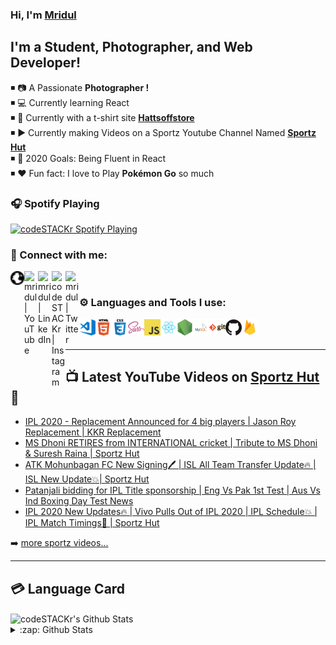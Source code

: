 ### Hi, I'm [Mridul][website]

## I'm a Student, Photographer, and Web Developer!

◾ 📷 A Passionate **Photographer !**
<br/>
◾ 💻 Currently learning React 
<br/>
◾ 👕 Currently with a t-shirt site **[Hattsoffstore][hattsoff]**
<br/>
◾ ▶  Currently making Videos on a Sportz Youtube Channel Named **[Sportz Hut][sportzhut]**
<br/>
◾ 🥅 2020 Goals: Being Fluent in React
<br/>
◾ ❤ Fun fact: I love to Play **Pokémon Go** so much
<br/>

### 🎧 Spotify Playing 
[<img src="https://novatorem-git-master.mridul28.vercel.app/api/spotify-playing" alt="codeSTACKr Spotify Playing" width="350" />][myprofile]

### 🧧 Connect with me:

[<img align="left" alt="mridul.com" width="22px" src="https://raw.githubusercontent.com/iconic/open-iconic/master/svg/globe.svg" />][website]
[<img align="left" alt="mridul | YouTube" width="22px" src="https://cdn.jsdelivr.net/npm/simple-icons@v3/icons/youtube.svg" />][sportzhut]
[<img align="left" alt="mridul | LinkedIn" width="22px" src="https://cdn.jsdelivr.net/npm/simple-icons@v3/icons/facebook.svg" />][facebook]
[<img align="left" alt="codeSTACKr | Instagram" width="22px" src="https://cdn.jsdelivr.net/npm/simple-icons@v3/icons/instagram.svg" />][instagram]
[<img align="left" alt="mridul | Twitter" width="22px" src="https://cdn.jsdelivr.net/npm/simple-icons@v3/icons/twitter.svg" />][twitter]

<br />

### ⚙ Languages and Tools I use:

[<img align="left" alt="Visual Studio Code" width="26px" src="https://raw.githubusercontent.com/github/explore/80688e429a7d4ef2fca1e82350fe8e3517d3494d/topics/visual-studio-code/visual-studio-code.png" />][myprofile]
[<img align="left" alt="HTML5" width="26px" src="https://raw.githubusercontent.com/github/explore/80688e429a7d4ef2fca1e82350fe8e3517d3494d/topics/html/html.png" />][myprofile]
[<img align="left" alt="CSS3" width="26px" src="https://raw.githubusercontent.com/github/explore/80688e429a7d4ef2fca1e82350fe8e3517d3494d/topics/css/css.png" />][myprofile]
[<img align="left" alt="Sass" width="26px" src="https://raw.githubusercontent.com/github/explore/80688e429a7d4ef2fca1e82350fe8e3517d3494d/topics/sass/sass.png" />][myprofile]
[<img align="left" alt="JavaScript" width="26px" src="https://raw.githubusercontent.com/github/explore/80688e429a7d4ef2fca1e82350fe8e3517d3494d/topics/javascript/javascript.png" />][myprofile]
[<img align="left" alt="React" width="26px" src="https://raw.githubusercontent.com/github/explore/80688e429a7d4ef2fca1e82350fe8e3517d3494d/topics/react/react.png" />][myprofile]
[<img align="left" alt="Node.js" width="26px" src="https://raw.githubusercontent.com/github/explore/80688e429a7d4ef2fca1e82350fe8e3517d3494d/topics/nodejs/nodejs.png" />][myprofile]
[<img align="left" alt="MySQL" width="26px" src="https://raw.githubusercontent.com/github/explore/80688e429a7d4ef2fca1e82350fe8e3517d3494d/topics/mysql/mysql.png" />][myprofile]
[<img align="left" alt="Git" width="26px" src="https://raw.githubusercontent.com/github/explore/80688e429a7d4ef2fca1e82350fe8e3517d3494d/topics/git/git.png" />][myprofile]
[<img align="left" alt="GitHub" width="26px" src="https://raw.githubusercontent.com/github/explore/78df643247d429f6cc873026c0622819ad797942/topics/github/github.png" />][myprofile]
[<img align="left" alt="GitHub" width="26px" src="https://raw.githubusercontent.com/github/explore/78df643247d429f6cc873026c0622819ad797942/topics/firebase/firebase.png" />][myprofile]

<br />
<br />

---

## 📺 Latest YouTube Videos on [Sportz Hut][sportzhut] 🏏
<!-- YOUTUBE:START -->
- [IPL 2020 - Replacement Announced for 4 big players | Jason Roy Replacement | KKR Replacement](https://www.youtube.com/watch?v=7o9hJJ3CjNU)
- [MS Dhoni RETIRES from INTERNATIONAL cricket | Tribute to MS Dhoni & Suresh Raina | Sportz Hut](https://www.youtube.com/watch?v=XJrJxUb_CVc)
- [ATK Mohunbagan FC New Signing🖊️ | ISL All Team Transfer Update🔥 | ISL New  Update💥| Sportz Hut](https://www.youtube.com/watch?v=i-qlER43T1k)
- [Patanjali bidding for IPL Title sponsorship | Eng Vs Pak 1st Test | Aus Vs Ind Boxing Day Test News](https://www.youtube.com/watch?v=rRnCkmlYEm8)
- [IPL 2020 New Updates🔥 | Vivo Pulls Out of IPL 2020 | IPL Schedule💥 | IPL Match Timings🏏 | Sportz Hut](https://www.youtube.com/watch?v=g3bViPSTEhI)
<!-- YOUTUBE:END -->
➡️ [more sportz videos...][sportzhut]

---

## 💳 Language Card
<img align="center" alt="codeSTACKr's Github Stats" src="https://github-readme-stats.mridul28.vercel.app/api/top-langs/?username=mridul2820&&layout=compact" />

<br />

<details>
  <summary>:zap: Github Stats</summary>

  <img align="left" alt="codeSTACKr's Github Stats" src="https://github-readme-stats.mridul28.vercel.app/api?username=mridul2820&show_icons=true&hide_border=true&hide=stars,contribs,prs,issues" />

</details>

[myprofile]: https://github.com/Mridul2820
[website]: https://imridul.com
[sportzhut]: https://www.youtube.com/channel/UC0Qlfx5uoTJKwat8iWl3vsA
[facebook]: https://www.facebook.com/mridul.2820/
[instagram]: https://www.instagram.com/i_mridul
[twitter]: https://twitter.com/i_mridul
[hattsoff]: https://www.hattsoffstore.com/
